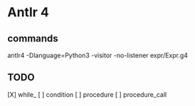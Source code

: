 # Antlr 4

## commands
antlr4 -Dlanguage=Python3 -visitor -no-listener  expr/Expr.g4

## TODO
[X] while_
[ ] condition
[ ] procedure
[ ] procedure_call